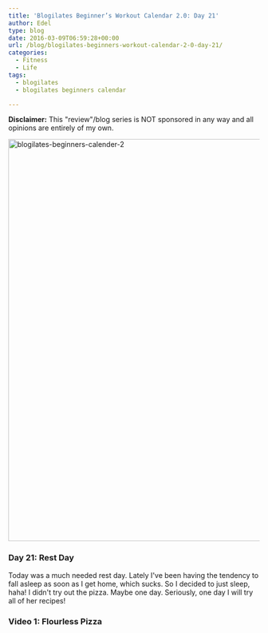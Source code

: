 ```yaml
---
title: 'Blogilates Beginner’s Workout Calendar 2.0: Day 21'
author: Edel
type: blog
date: 2016-03-09T06:59:28+00:00
url: /blog/blogilates-beginners-workout-calendar-2-0-day-21/
categories:
  - Fitness
  - Life
tags:
  - blogilates
  - blogilates beginners calendar

---
```

**Disclaimer:** This "review"/blog series is NOT sponsored in any way and all opinions are entirely of my own.

<a href="http://erzadel.net/blog/wp-content/uploads/2016/02/blogilates-beginners-calender-2.png" rel="attachment wp-att-11076"><img src="http://erzadel.net/blog/wp-content/uploads/2016/02/blogilates-beginners-calender-2-1024x806.png" alt="blogilates-beginners-calender-2" width="1024" height="806" class="alignnone size-large wp-image-11076" srcset="http://erzadel.net/blog/wp-content/uploads/2016/02/blogilates-beginners-calender-2-1024x806.png 1024w, http://erzadel.net/blog/wp-content/uploads/2016/02/blogilates-beginners-calender-2-300x236.png 300w, http://erzadel.net/blog/wp-content/uploads/2016/02/blogilates-beginners-calender-2-768x604.png 768w" sizes="(max-width: 1024px) 100vw, 1024px" /></a>

### Day 21: Rest Day

Today was a much needed rest day. Lately I've been having the tendency to fall asleep as soon as I get home, which sucks. So I decided to just sleep, haha! I didn't try out the pizza. Maybe one day. Seriously, one day I will try all of her recipes!

### Video 1: Flourless Pizza

<div class="flex-video">
</div>


